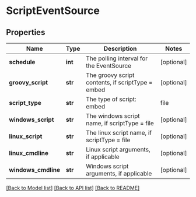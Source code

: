 # ScriptEventSource

## Properties
Name | Type | Description | Notes
------------ | ------------- | ------------- | -------------
**schedule** | **int** | The polling interval for the EventSource | [optional] 
**groovy_script** | **str** | The groovy script contents, if scriptType &#x3D; embed | [optional] 
**script_type** | **str** | The type of script: embed | file | [optional] 
**windows_script** | **str** | The windows script name, if scriptType &#x3D; file | [optional] 
**linux_script** | **str** | The linux script name, if scriptType &#x3D; file | [optional] 
**linux_cmdline** | **str** | Linux script arguments, if applicable | [optional] 
**windows_cmdline** | **str** | Windows script arguments, if applicable | [optional] 

[[Back to Model list]](../README.md#documentation-for-models) [[Back to API list]](../README.md#documentation-for-api-endpoints) [[Back to README]](../README.md)


